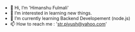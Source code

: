 - 👋 Hi, I’m 'Himanshu Fulmali'
- 👀 I’m interested in learning new things.
- 🌱 I’m currently learning Backend Developement (node.js)
- 📫 How to reach me : 'str.piyush@yahoo.com'

<!---
Himanshu140295/Himanshu140295 is a ✨ special ✨ repository because its `README.md` (this file) appears on your GitHub profile.
You can click the Preview link to take a look at your changes.
--->

